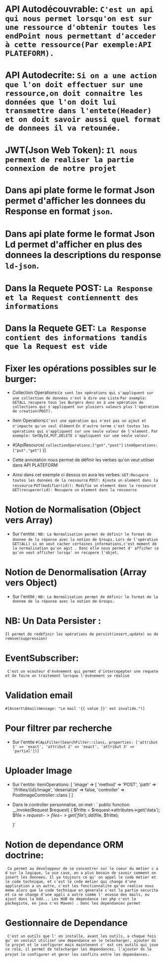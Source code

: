 # API Autodécouvrable: `C'est un api qui nous permet lorsqu'on est sur une ressource d'obtenir toutes les endPoint nous permettant d'acceder à cette ressource(Par exemple:API PLATEFORM).`

# API Autodecrite: `Si on a une action que l'on doit effectuer sur une ressource,on doit connaitre les données que l'on doit lui transmettre dans l'entete(Header) et on doit savoir aussi quel format de donnees il va retounée.`

# JWT(Json Web Token): `Il nous perment de realiser la partie connexion de notre projet`

# Dans api plate forme le format Json permet d'afficher les donnees du Response en format `json`.

# Dans api plate forme le format Json Ld permet d'afficher en plus des donnees la descriptions du response `ld-json`.

# Dans la Requete POST: ` La Response et la Request contiennentt des informations `

# Dans la Requete GET: ` La Response contient des informations tandis que la Request est vide `

# Fixer les opérations possibles sur le burger:
* Collection Operations:`Ce sont les opérations qui s'appliquent sur une collection de données c'est à dire une Liste`
`Par exemple: GETALL recupere tous les Burgers donc on à une opération de collections qui s'appliquent sur plusiers valeurs plus l'opération de creation(POST).`
* Item Operations:`C'est une opération qui n'est pas un ajout et n'impacte qu'un seul élément`
`En d'autre terme c'est toutes les opérations qui s'appliquent sur une seule valeur de l'element.`
`Par exemple: GetById,PUT,DELETE s'appliquent sur une seule valeur.`

* #[ApiResource(
    `collectionOperations:["get","post"]` 
    `itemOperations:["put","get"]`
    )]
* Cette annotation nous permet de définir les verbes qu'on veut utiliser dans API PLATEFORM
* Ainsi dans cet exemple ci dessus on aura les verbes:
`GET:Recupere toutes les données de la ressource`
`POST: Ajoute un element dans la ressource`
`PUT(modifier(id)): Modifie un element dans la ressource`
`GET(recuperer(id): Recupere un element dans la ressource` 

# Notion de Normalisation (Object vers Array)
* Sur l'entité :
`NB: La Normalisation permet de définir le format de donnee de la réponse avec la notion de Groups.`
`Lors de l'opération GET(ALL) si on veut cacher certaines informations,c'est moment de la normalisation qu'on agit . Donc elle nous permet d' afficher ce qu'on veut afficher lorsqu' on recupere l'objet.`

# Notion de Denormalisation (Array vers Object)
* Sur l'entité :
`NB: La Normalisation permet de définir le format de la donnee de la réponse avec la notion de Groups.`

# NB: Un Data Persister :
`Il permet de redéfinir les opérations de persist(insert,update) ou de remove(suppression)`

# EventSubscriber:
` C'est un ecouteur d'événement qui permet d'intercepepter une requete et de faire un traitement lorsque l'événement se réalise`

# Validation email
`#[Assert\Email(message: "Le mail '{{ value }}' est invalide.")]`

# Pour filtrer par recherche
* Sur l'entite
`#[ApiFilter(SearchFilter::class, properties: ['attribut 1' => 'exact', 'attribut 2' => 'exact', 'attribut 3' => 'partial'])] `

# Uploader Image 
* Sur l'entite: 
 itemOperations: [
        'image' => [
            'method' => 'POST',
            'path' => '/frittes/{id}/image',
            'deserialize' => false,
            'controller' => PostImageController::class
        ]
    ]
* Dans le controller personnalise, on met :
`  public function __invoke(Request $request)
    {
        $fritte = $request->attributes->get('data');
        $file = $request->files->get('file');
        dd($file, $fritte);
        
    }`

# Notion de dependance ORM doctrine: 
` Ca permet au developpeur de se concentrer sur le coeur du metier c a d sur la logique, la use case, on a plus besoin de savoir comment on insert les donnees. Il ya toujours ce qu' on appel le code metier et le code technique, et c'est le code metier qui change d'une application a un autre, c'est les fonctionnalite qu'on realise nous meme alors que le code technique en generale c'est la partie securite et ca ne change d'une appli a autre comme l' envoie des mails, ou ajout dans la bdd... Les HUB de dependance (en php c'est le packegiste, en java c'es Maven) . Donc les dependances permet`

# Gestionnaire de Dependance
` C'est un outils que l' on installe, avant les outils, a chaque fois qu' on voulait utiliser une dependance on le telecharger, ajouter ds le projet et le configurer mais maintenent c' est ces outils qui joue ce role, il permet de telecharger les dependances, l'ajouter ds le projet le configurer et gerer les conflits entre les dependances.`
` `
